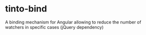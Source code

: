 tinto-bind
==========

A binding mechanism for Angular allowing to reduce the number of watchers in specific cases (jQuery dependency)

